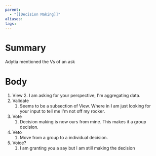 ```yaml
---
parent:
  - "[[Decision Making]]"
aliases: 
tags:
---
```

# Summary 
Adytia mentioned the Vs of an ask
# Body
1. View
	2. I am asking for your perspective, I'm aggregating data.
2. Validate
	1. Seems to be a subsection of View. Where in I am just looking for your input to tell me I'm not off my rocker.
3. Vote
	1. Decision making is now ours from mine. This makes it a group decision.
4. Veto
	1. Move from a group to a individual decision. 
5. Voice?
	1. I am granting you a say but I am still making the decision
